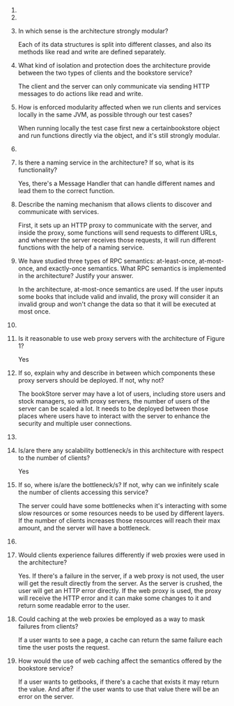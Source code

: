 1. 

2. 

   1. In which sense is the architecture strongly modular?

      Each of its data structures is split into different classes, and also its methods like read and write are defined separately.

   2. What kind of isolation and protection does the architecture provide between the two types of clients and the bookstore service?

      The client and the server can only communicate via sending HTTP messages to do actions like read and write.

   3. How is enforced modularity affected when we run clients and services locally in the same JVM, as possible through our test cases?

      When running locally the test case first new a certainbookstore object and run functions directly via the object, and it's still strongly modular.

3. 

   1. Is there a naming service in the architecture? If so, what is its functionality?

      Yes, there's a Message Handler that can handle different names and lead them to the correct function.

   2. Describe the naming mechanism that allows clients to discover and communicate with services.

      First, it sets up an HTTP proxy to communicate with the server, and inside the proxy, some functions will send requests to different URLs, and whenever the server receives those requests, it will run different functions with the help of a naming service.

4. We have studied three types of RPC semantics: at-least-once, at-most-once, and exactly-once semantics. What RPC semantics is implemented in the architecture? Justify your answer.

   In the architecture, at-most-once semantics are used. If the user inputs some books that include valid and invalid, the proxy will consider it an invalid group and won't change the data so that it will be executed at most once.

5.  

   1. Is it reasonable to use web proxy servers with the architecture of Figure 1?

      Yes

   2. If so, explain why and describe in between which components these proxy servers should be deployed. If not, why not?

      The bookStore server may have a lot of users, including store users and stock managers, so with proxy servers, the number of users of the server can be scaled a lot. It needs to be deployed between those places where users have to interact with the server to enhance the security and multiple user connections.

6.  

   1. Is/are there any scalability bottleneck/s in this architecture with respect to the number of clients?

      Yes

   2. If so, where is/are the bottleneck/s? If not, why can we infinitely scale the number of clients accessing this service?

      The server could have some bottlenecks when it's interacting with some slow resources or some resources needs to be used by different layers. If the number of clients increases those resources will reach their max amount, and the server will have a bottleneck.

7.  

   1. Would clients experience failures differently if web proxies were used in the architecture?

      Yes. If there's a failure in the server, if a web proxy is not used, the user will get the result directly from the server. As the server is crushed, the user will get an HTTP error directly. If the web proxy is used, the proxy will receive the HTTP error and it can make some changes to it and return some readable error to the user.

   2. Could caching at the web proxies be employed as a way to mask failures from clients?

      If a user wants to see a page, a cache can return the same failure each time the user posts the request.

   3. How would the use of web caching affect the semantics offered by the bookstore service?

      If a user wants to getbooks, if there's a cache that exists it may return the value. And after if the user wants to use that value there will be an error on the server.

      
